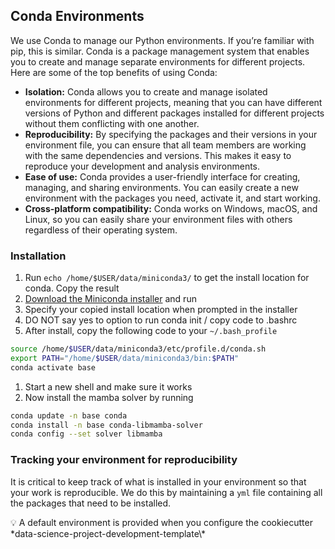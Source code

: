 ## Conda Environments

We use Conda to manage our Python environments. If you’re familiar with pip, this is similar. Conda is a package management system that enables you to create and manage separate environments for different projects. Here are some of the top benefits of using Conda:

- **Isolation:** Conda allows you to create and manage isolated environments for different projects, meaning that you can have different versions of Python and different packages installed for different projects without them conflicting with one another.
- **Reproducibility:** By specifying the packages and their versions in your environment file, you can ensure that all team members are working with the same dependencies and versions. This makes it easy to reproduce your development and analysis environments.
- **Ease of use:** Conda provides a user-friendly interface for creating, managing, and sharing environments. You can easily create a new environment with the packages you need, activate it, and start working.
- **Cross-platform compatibility:** Conda works on Windows, macOS, and Linux, so you can easily share your environment files with others regardless of their operating system.

### Installation

1. Run `echo /home/$USER/data/miniconda3/` to get the install location for conda. Copy the result
2. [Download the Miniconda installer](https://docs.conda.io/en/latest/miniconda.html) and run
3. Specify your copied install location when prompted in the installer
4. DO NOT say yes to option to run conda init / copy code to .bashrc
5. After install, copy the following code to your `~/.bash_profile`

```bash
source /home/$USER/data/miniconda3/etc/profile.d/conda.sh
export PATH="/home/$USER/data/miniconda3/bin:$PATH"
conda activate base
```

1. Start a new shell and make sure it works
2. Now install the mamba solver by running

```bash
conda update -n base conda
conda install -n base conda-libmamba-solver
conda config --set solver libmamba
```

### Tracking your environment for reproducibility

It is critical to keep track of what is installed in your environment so that your work is reproducible. We do this by maintaining a `yml` file containing all the packages that need to be installed.

<aside>
💡 A default environment is provided when you configure the cookiecutter *data-science-project-development-template\*
</aside>
